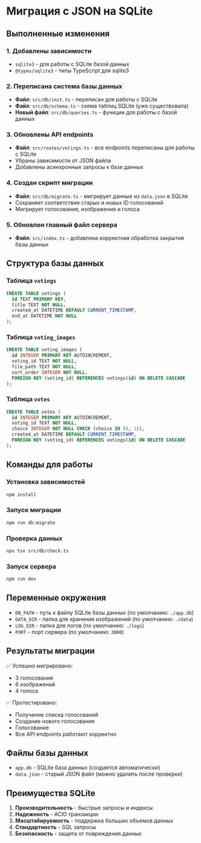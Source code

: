 # Миграция с JSON на SQLite

## Выполненные изменения

### 1. Добавлены зависимости
- `sqlite3` - для работы с SQLite базой данных
- `@types/sqlite3` - типы TypeScript для sqlite3

### 2. Переписана система базы данных
- **Файл**: `src/db/init.ts` - переписан для работы с SQLite
- **Файл**: `src/db/schema.ts` - схема таблиц SQLite (уже существовала)
- **Новый файл**: `src/db/queries.ts` - функции для работы с базой данных

### 3. Обновлены API endpoints
- **Файл**: `src/routes/votings.ts` - все endpoints переписаны для работы с SQLite
- Убраны зависимости от JSON файла
- Добавлены асинхронные запросы к базе данных

### 4. Создан скрипт миграции
- **Файл**: `src/db/migrate.ts` - мигрирует данные из `data.json` в SQLite
- Сохраняет соответствие старых и новых ID голосований
- Мигрирует голосования, изображения и голоса

### 5. Обновлен главный файл сервера
- **Файл**: `src/index.ts` - добавлена корректная обработка закрытия базы данных

## Структура базы данных

### Таблица `votings`
```sql
CREATE TABLE votings (
  id TEXT PRIMARY KEY,
  title TEXT NOT NULL,
  created_at DATETIME DEFAULT CURRENT_TIMESTAMP,
  end_at DATETIME NOT NULL
);
```

### Таблица `voting_images`
```sql
CREATE TABLE voting_images (
  id INTEGER PRIMARY KEY AUTOINCREMENT,
  voting_id TEXT NOT NULL,
  file_path TEXT NOT NULL,
  sort_order INTEGER NOT NULL,
  FOREIGN KEY (voting_id) REFERENCES votings(id) ON DELETE CASCADE
);
```

### Таблица `votes`
```sql
CREATE TABLE votes (
  id INTEGER PRIMARY KEY AUTOINCREMENT,
  voting_id TEXT NOT NULL,
  choice INTEGER NOT NULL CHECK (choice IN (0, 1)),
  created_at DATETIME DEFAULT CURRENT_TIMESTAMP,
  FOREIGN KEY (voting_id) REFERENCES votings(id) ON DELETE CASCADE
);
```

## Команды для работы

### Установка зависимостей
```bash
npm install
```

### Запуск миграции
```bash
npm run db:migrate
```

### Проверка данных
```bash
npx tsx src/db/check.ts
```

### Запуск сервера
```bash
npm run dev
```

## Переменные окружения

- `DB_PATH` - путь к файлу SQLite базы данных (по умолчанию: `./app.db`)
- `DATA_DIR` - папка для хранения изображений (по умолчанию: `./data`)
- `LOG_DIR` - папка для логов (по умолчанию: `./logs`)
- `PORT` - порт сервера (по умолчанию: `3000`)

## Результаты миграции

✅ Успешно мигрировано:
- 3 голосования
- 6 изображений
- 4 голоса

✅ Протестировано:
- Получение списка голосований
- Создание нового голосования
- Голосование
- Все API endpoints работают корректно

## Файлы базы данных

- `app.db` - SQLite база данных (создается автоматически)
- `data.json` - старый JSON файл (можно удалить после проверки)

## Преимущества SQLite

1. **Производительность** - быстрые запросы и индексы
2. **Надежность** - ACID транзакции
3. **Масштабируемость** - поддержка больших объемов данных
4. **Стандартность** - SQL запросы
5. **Безопасность** - защита от повреждения данных
